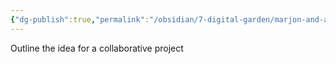 ```yaml
---
{"dg-publish":true,"permalink":"/obsidian/7-digital-garden/marjon-and-anapoly/","created":"2025-08-11T22:02:59.651+01:00","updated":"2025-08-11T22:04:49.051+01:00"}
---
```


Outline the idea for a collaborative project